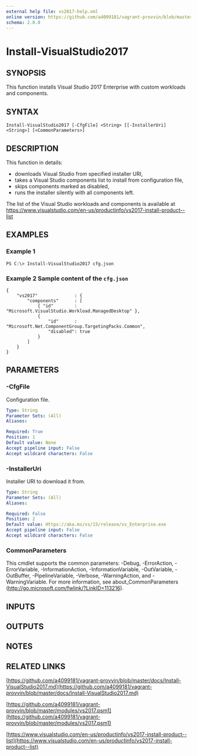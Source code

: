 ```yaml
---
external help file: vs2017-help.xml
online version: https://github.com/a4099181/vagrant-provvin/blob/master/docs/Install-VisualStudio2017.md
schema: 2.0.0
---
```


# Install-VisualStudio2017

## SYNOPSIS
This function installs Visual Studio 2017 Enterprise with custom workloads and components.

## SYNTAX

```
Install-VisualStudio2017 [-CfgFile] <String> [[-InstallerUri] <String>] [<CommonParameters>]
```

## DESCRIPTION
This function in details:
* downloads Visual Studio from specified installer URI,
* takes a Visual Studio components list to install from configuration file,
* skips components marked as disabled,
* runs the installer silently with all components left.

The list of the Visual Studio workloads and components is available at
https://www.visualstudio.com/en-us/productinfo/vs2017-install-product--list

## EXAMPLES

### Example 1
```
PS C:\> Install-VisualStudio2017 cfg.json
```

### Example 2 Sample content of the `cfg.json`
```
{
    "vs2017"              : {
        "components"      : [
            { "id"        : "Microsoft.VisualStudio.Workload.ManagedDesktop" },
            {
                "id"      : "Microsoft.Net.ComponentGroup.TargetingPacks.Common",
                "disabled": true
            }
        ]
    }
}
```

## PARAMETERS

### -CfgFile
Configuration file.

```yaml
Type: String
Parameter Sets: (All)
Aliases:

Required: True
Position: 1
Default value: None
Accept pipeline input: False
Accept wildcard characters: False
```

### -InstallerUri
Installer URI to download it from.

```yaml
Type: String
Parameter Sets: (All)
Aliases:

Required: False
Position: 2
Default value: Https://aka.ms/vs/15/release/vs_Enterprise.exe
Accept pipeline input: False
Accept wildcard characters: False
```

### CommonParameters
This cmdlet supports the common parameters: -Debug, -ErrorAction, -ErrorVariable, -InformationAction, -InformationVariable, -OutVariable, -OutBuffer, -PipelineVariable, -Verbose, -WarningAction, and -WarningVariable. For more information, see about_CommonParameters (http://go.microsoft.com/fwlink/?LinkID=113216).

## INPUTS

## OUTPUTS

## NOTES

## RELATED LINKS

[https://github.com/a4099181/vagrant-provvin/blob/master/docs/Install-VisualStudio2017.md](https://github.com/a4099181/vagrant-provvin/blob/master/docs/Install-VisualStudio2017.md)

[https://github.com/a4099181/vagrant-provvin/blob/master/modules/vs2017.psm1](https://github.com/a4099181/vagrant-provvin/blob/master/modules/vs2017.psm1)

[https://www.visualstudio.com/en-us/productinfo/vs2017-install-product--list](https://www.visualstudio.com/en-us/productinfo/vs2017-install-product--list)
